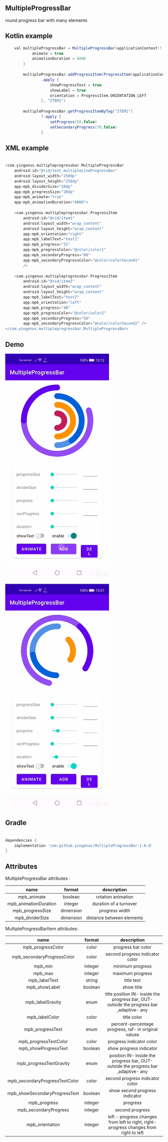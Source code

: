
## MultipleProgressBar

round progress bar with many elements

## Kotlin example 

```groovy
	val multipleProgressBar = MultipleProgressBar(applicationContext!!).apply {
            animate = true
            animationDuration = 6000
        }

        multipleProgressBar.addProgressItem(ProgressItem(applicationContext)
                .apply {
                    showProgressText = true
                    showLabel = true
                    orientation = ProgressItem.ORIENTATION_LEFT
                }, "ITEM1")

        multipleProgressBar.getProgressItemByTag("ITEM1")
                ?.apply {
                    setProgress(50,false)
                    setSecondaryProgress(70,false)
                }

```

## XML example

```groovy

<com.yingenus.multipleprogressbar.MultipleProgressBar
    android:id="@+id/test_multipleLineProgressBar"
    android:layout_width="250dp"
    android:layout_height="250dp"
    app:mpb_dividerSize="10dp"
    app:mpb_progressSize="20dp"
    app:mpb_animate="true"
    app:mpb_animationDuration="6000">

    <com.yingenus.multipleprogressbar.ProgressItem
        android:id="@+id/item1"
        android:layout_width="wrap_content"
        android:layout_height="wrap_content"
        app:mpb_orientation="right"
        app:mpb_labelText="test1"
        app:mpb_progress="25"
        app:mpb_progressColor="@color/color1"
        app:mpb_secondaryProgress="80"
        app:mpb_secondaryProgressColor="@color/colorSecond1"
        />

    <com.yingenus.multipleprogressbar.ProgressItem
        android:id="@+id/item2"
        android:layout_width="wrap_content"
        android:layout_height="wrap_content"
        app:mpb_labelText="test2"
        app:mpb_orientation="left"
        app:mpb_progress="40"
        app:mpb_progressColor="@color/color2"
        app:mpb_secondaryProgress="50"
        app:mpb_secondaryProgressColor="@color/colorSecond2" />
</com.yingenus.multipleprogressbar.MultipleProgressBar>

```

## Demo
![](https://github.com/yingenus/multipleprogressbar/blob/main/IMG_calv80.gif)

![](https://github.com/yingenus/multipleprogressbar/blob/main/IMG_9cum7d.gif)

## Gradle

```groovy

dependencies {
    implementation 'com.github.yingenus:MultipleProgressBar:1.0.0'
}

```


## Attributes

MultipleProgressBar attributes :

|name|format|description|
|:---:|:---:|:---:|
|mpb_animate|boolean|rotation animation|
|mpb_animationDuration|integer|duration of a turnover|
|mpb_progressSize|dimension|progress width|
|mpb_dividerSize|dimension|distance between elements|

MultipleProgressBarItem attributes:

|name|format|description|
|:---:|:---:|:---:|
|mpb_progressColor|color|progress bar color|
|mpb_secondaryProgressColor|color|second progress indicator color|
|mpb_min|integer|minimum progress|
|mpb_max|integer|maximum progress|
|mpb_labelText|string|title text|
|mpb_showLabel|boolean|show title|
|mpb_labelGravity|enum|title position IN- inside the progress bar, OUT- outside the progress bar ,adaptive- any|
|mpb_labelColor|color|title color|
|mpb_progressText|enum|percent-percentage progress, raf- in original values|
|mpb_progressTextColor|color|progress indicator color|
|mpb_showProgressText|boolean|show progress indicator|
|mpb_progressTextGravity|enum|position IN- inside the progress bar, OUT- outside the progress bar ,adaptive- any|
|mpb_secondaryProgressTextColor|color|second progress indicator color|
|mpb_showSecondaryProgressText|boolean|show second progress indicator|
|mpb_progress|integer|progress|
|mpb_secondaryProgress|integer|second progress |
|mpb_orientation|integer|left - progress changes from left to right, right- progress changes from right to left|
